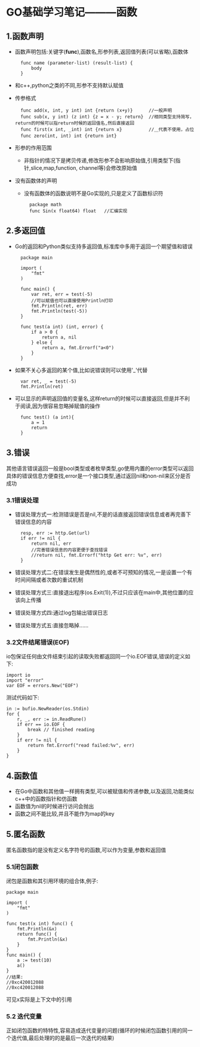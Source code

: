 # GO基础学习笔记———函数

## 1.函数声明

- 函数声明包括:关键字(__func__),函数名,形参列表,返回值列表(可以省略),函数体

        func name (parameter-list) (result-list) {
            body
        }

- 和c++,python之类的不同,形参不支持默认赋值

- 传参格式

        func add(x, int, y int) int {return (x+y)}      //一般声明
        func sub(x, y int) (z int) {z = x - y; return}  //相同类型支持简写，return的时候可以指return时候的返回值名,然后直接返回
        func first(x int, _int) int {return x}          //＿代表不使用，占位
        func zero(int, int) int {return int}            　

- 形参的作用范围
    - 非指针的情况下是拷贝传递,修改形参不会影响原始值,引用类型下(指针,slice,map,function, channel等)会修改原始值

- 没有函数体的声明
    - 没有函数体的函数说明不是Go实现的,只是定义了函数标识符

            package math
            func Sin(x float64) float   //汇编实现

## 2.多返回值

- Go的返回和Python类似支持多返回值,标准库中多用于返回一个期望值和错误

        package main

        import (
            "fmt"
        )

        func main() {
            var ret, err = test(-5)
            //可以赋值也可以直接使用Println打印
            fmt.Println(ret, err)
            fmt.Println(test(-5))
        }

        func test(a int) (int, error) {
            if a > 0 {
                return a, nil
            } else {
                return a, fmt.Errorf("a<0")
            }
        }

- 如果不关心多返回的某个值,比如说错误则可以使用'_'代替

        var ret, _ = test(-5)
        fmt.Println(ret)

- 可以显示的声明返回值的变量名,这样return的时候可以直接返回,但是并不利于阅读,因为很容易忽略掉赋值的操作


        func test() (a int){
            a = 1
            return
        }

## 3.错误

其他语言错误返回一般是bool类型或者枚举类型,go使用内置的error类型可以返回具体的错误信息方便查找,error是一个接口类型,通过返回nil和non-nil来区分是否成功

### 3.1错误处理

- 错误处理方式一:检测错误是否是nil,不是的话直接返回错误信息或者再完善下错误信息的内容

        resp, err := http.Get(url)
        if err != nil {
            return nil, err
            //完善错误信息的内容更便于查找错误
            //return nil, fmt.Errorf("http Get err: %v", err)
        }

- 错误处理方式二:在错误发生是偶然性的,或者不可预知的情况,一是设置一个有时间间隔或者次数的重试机制

- 错误处理方式三:直接退出程序(os.Exit(1)),不过只应该在main中,其他位置的应该向上传播

- 错误处理方式四:通过log包输出错误日志

- 错误处理方式五:直接忽略掉......


### 3.2文件结尾错误(EOF)

io包保证任何由文件结束引起的读取失败都返回同一个io.EOF错误,错误的定义如下:

    import io
    import "error"
    var EOF = errors.New("EOF")

测试代码如下:

    in := bufio.NewReader(os.Stdin)
    for {
        r, _, err := in.ReadRune()
        if err == io.EOF {
            break // finished reading
        }
        if err != nil {
            return fmt.Errorf("read failed:%v", err)
        }
    }

## 4.函数值

- 在Go中函数和其他值一样拥有类型,可以被赋值和传递参数,以及返回,功能类似c++中的函数指针和仿函数
- 函数值为nil的时候进行访问会抛出
- 函数之间不能比较,并且不能作为map的key

## 5.匿名函数

匿名函数指的是没有定义名字符号的函数,可以作为变量,参数和返回值

### 5.1闭包函数

闭包是函数和其引用环境的组合体,例子:

    package main

    import (
        "fmt"
    )

    func test(x int) func() {
        fmt.Println(&x)
        return func() {
            fmt.Println(&x)
        }
    }
    func main() {
        a := test(10)
        a()
    }
    //结果:
    //0xc420012088
    //0xc420012088

可见x实际是上下文中的引用

### 5.2 迭代变量

正如闭包函数的特特性,容易造成迭代变量的问题(循环的时候闭包函数引用的同一个迭代值,最后处理的的是最后一次迭代的结果)



